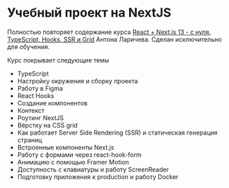 # Учебный проект на NextJS

Полностью повторяет содержание курса [React + Next.js 13 - с нуля. TypeScript, Hooks, SSR и Grid](https://www.udemy.com/course/react-nextjs/) Антона Ларичева. Сделан исключительно для обучения.

Курс покрывает следующие темы
- TypeScript
- Настройку окружения и сборку проекта
- Работу в Figma
- React Hooks
- Создание компонентов
- Контекст
- Роутинг NextJS
- Вёрстку на CSS grid
- Как работает Server Side Rendering (SSR) и статическая генерация страниц
- Встроенные компоненты Next.js
- Работу с формами через react-hook-form
- Анимацию с помощью Framer Motion
- Доступность с клавиатуры и работу ScreenReader
- Подготовку приложения к production и работу Docker
